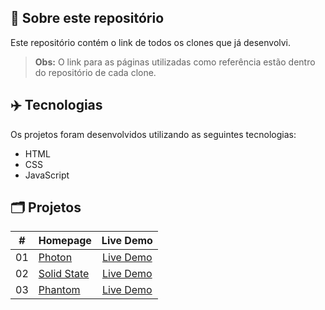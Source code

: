 ## 📝 Sobre este repositório
Este repositório contém o link de todos os clones que já desenvolvi.

 > **Obs:** O link para as páginas utilizadas como referência estão dentro do repositório de cada clone.

## ✈️ Tecnologias
Os projetos foram desenvolvidos utilizando as seguintes tecnologias:
- HTML
- CSS
- JavaScript

## 🗂️ Projetos
<table>
  <thead>
    <tr>
      <th>#</th>
      <th>Homepage</th>
      <th>Live Demo</th>
    </tr>
  </thead>
  <tbody>
    <tr>
      <td>01</td>
      <td><a href="https://github.com/RuuuFF/photon-homepage-clone">Photon</a></td>
      <td align="center"><a href="https://photon-homepage-clone-ruuuff.netlify.app/">Live Demo</a></td>
    </tr>
    <tr>
      <td>02</td>
      <td><a href="https://github.com/RuuuFF/solidstate-homepage-clone">Solid State</a></td>
      <td align="center"><a href="https://solidstate-homepage-clone-ruuuff.netlify.app/">Live Demo</a></td>
    </tr>
    <tr>
      <td>03</td>
      <td><a href="https://github.com/RuuuFF/phantom-homepage-clone">Phantom</a></td>
      <td align="center"><a href="https://phantom-homepage-clone-ruuuff.netlify.app/">Live Demo</a></td>
    </tr>
  </tbody>
</table>
